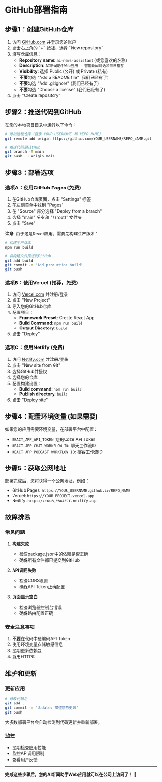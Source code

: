 # GitHub部署指南

## 步骤1：创建GitHub仓库

1. 访问 [GitHub.com](https://github.com) 并登录您的账户
2. 点击右上角的 "+" 按钮，选择 "New repository"
3. 填写仓库信息：
   - **Repository name**: `ai-news-assistant` (或您喜欢的名称)
   - **Description**: `AI新闻助手Web应用 - 智能新闻对话和每日播客`
   - **Visibility**: 选择 Public (公开) 或 Private (私有)
   - **不要**勾选 "Add a README file" (我们已经有了)
   - **不要**勾选 "Add .gitignore" (我们已经有了)
   - **不要**勾选 "Choose a license" (我们已经有了)
4. 点击 "Create repository"

## 步骤2：推送代码到GitHub

在您的本地项目目录中运行以下命令：

```bash
# 添加远程仓库（替换 YOUR_USERNAME 和 REPO_NAME）
git remote add origin https://github.com/YOUR_USERNAME/REPO_NAME.git

# 推送代码到GitHub
git branch -M main
git push -u origin main
```

## 步骤3：部署选项

### 选项A：使用GitHub Pages (免费)

1. 在GitHub仓库页面，点击 "Settings" 标签
2. 在左侧菜单中找到 "Pages"
3. 在 "Source" 部分选择 "Deploy from a branch"
4. 选择 "main" 分支和 "/ (root)" 文件夹
5. 点击 "Save"

**注意**: 由于这是React应用，需要先构建生产版本：

```bash
# 构建生产版本
npm run build

# 将构建文件推送到GitHub
git add build
git commit -m "Add production build"
git push
```

### 选项B：使用Vercel (推荐，免费)

1. 访问 [Vercel.com](https://vercel.com) 并注册/登录
2. 点击 "New Project"
3. 导入您的GitHub仓库
4. 配置项目：
   - **Framework Preset**: Create React App
   - **Build Command**: `npm run build`
   - **Output Directory**: `build`
5. 点击 "Deploy"

### 选项C：使用Netlify (免费)

1. 访问 [Netlify.com](https://netlify.com) 并注册/登录
2. 点击 "New site from Git"
3. 选择GitHub并授权
4. 选择您的仓库
5. 配置构建设置：
   - **Build command**: `npm run build`
   - **Publish directory**: `build`
6. 点击 "Deploy site"

## 步骤4：配置环境变量 (如果需要)

如果您的应用需要环境变量，在部署平台中配置：

- `REACT_APP_API_TOKEN`: 您的Coze API Token
- `REACT_APP_CHAT_WORKFLOW_ID`: 聊天工作流ID
- `REACT_APP_PODCAST_WORKFLOW_ID`: 播客工作流ID

## 步骤5：获取公网地址

部署完成后，您将获得一个公网地址，例如：
- GitHub Pages: `https://YOUR_USERNAME.github.io/REPO_NAME`
- Vercel: `https://YOUR_PROJECT.vercel.app`
- Netlify: `https://YOUR_PROJECT.netlify.app`

## 故障排除

### 常见问题

1. **构建失败**
   - 检查package.json中的依赖是否正确
   - 确保所有文件都已提交到GitHub

2. **API调用失败**
   - 检查CORS设置
   - 确保API Token正确配置

3. **页面显示空白**
   - 检查浏览器控制台错误
   - 确保路由配置正确

### 安全注意事项

1. **不要**在代码中硬编码API Token
2. 使用环境变量存储敏感信息
3. 定期更新依赖包
4. 启用HTTPS

## 维护和更新

### 更新应用

```bash
# 修改代码后
git add .
git commit -m "Update: 描述您的更改"
git push
```

大多数部署平台会自动检测到代码更新并重新部署。

### 监控

- 定期检查应用性能
- 监控API调用限制
- 查看用户反馈

---

**完成这些步骤后，您的AI新闻助手Web应用就可以在公网上访问了！** 🎉
